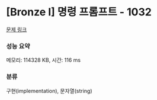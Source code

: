 # [Bronze I] 명령 프롬프트 - 1032 

[문제 링크](https://www.acmicpc.net/problem/1032) 

### 성능 요약

메모리: 114328 KB, 시간: 116 ms

### 분류

구현(implementation), 문자열(string)

